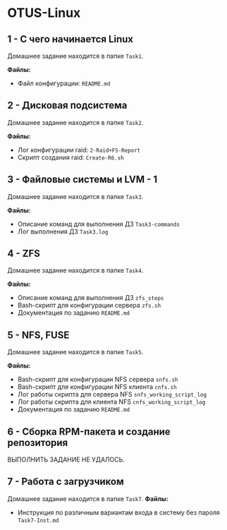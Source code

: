 # OTUS-Linux

## 1 - С чего начинается Linux
Домашнее задание находится в папке `Task1`.

**Файлы:**
- Файл конфигурации: `README.md`

## 2 - Дисковая подсистема
Домашнее задание находится в папке `Task2`.

**Файлы:**
- Лог конфигурации raid: `2-Raid+FS-Report`
- Скрипт создания raid: `Create-R6.sh`


## 3 - Файловые системы и LVM - 1
Домашнее задание находится в папке `Task3`.

**Файлы:**
- Описание команд для выполнения ДЗ `Task3-commands`
- Лог выполнения ДЗ `Task3.log`

## 4 - ZFS
Домашнее задание находится в папке `Task4`.

**Файлы:**
- Описание команд для выполнения ДЗ `zfs_steps`
- Bash-скрипт для конфигурации сервера `zfs.sh`
- Документация по заданию `README.md`

## 5 - NFS, FUSE
Домашнее задание находится в папке `Task5`.

**Файлы:**
- Bash-скрипт для конфигурации NFS сервера `snfs.sh`
- Bash-скрипт для конфигурации NFS клиента `cnfs.sh`
- Лог работы скрипта для сервера NFS `snfs_working_script_log`
- Лог работы скрипта для клиента NFS `cnfs_working_script_log`
- Документация по заданию `README.md`
## 6 - Сборка RPM-пакета и создание репозитория
ВЫПОЛНИТЬ ЗАДАНИЕ НЕ УДАЛОСЬ.

## 7 - Работа с загрузчиком
Домашнее задание находится в папке `Task7`.
**Файлы:**  
- Инструкция по различным вариантам входа в систему без пароля  
`Task7-Inst.md`

